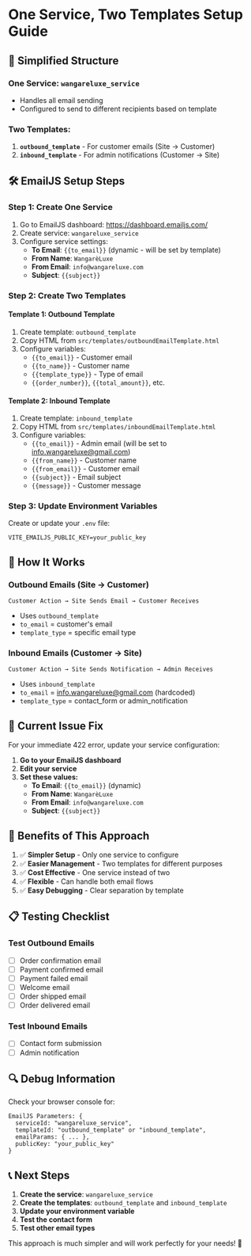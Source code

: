# One Service, Two Templates Setup Guide

## 🎯 **Simplified Structure**

### **One Service: `wangareluxe_service`**

- Handles all email sending
- Configured to send to different recipients based on template

### **Two Templates:**

1. **`outbound_template`** - For customer emails (Site → Customer)
2. **`inbound_template`** - For admin notifications (Customer → Site)

## 🛠️ **EmailJS Setup Steps**

### **Step 1: Create One Service**

1. Go to EmailJS dashboard: https://dashboard.emailjs.com/
2. Create service: `wangareluxe_service`
3. Configure service settings:
   - **To Email**: `{{to_email}}` (dynamic - will be set by template)
   - **From Name**: `WangarèLuxe`
   - **From Email**: `info@wangareluxe.com`
   - **Subject**: `{{subject}}`

### **Step 2: Create Two Templates**

#### **Template 1: Outbound Template**

1. Create template: `outbound_template`
2. Copy HTML from `src/templates/outboundEmailTemplate.html`
3. Configure variables:
   - `{{to_email}}` - Customer email
   - `{{to_name}}` - Customer name
   - `{{template_type}}` - Type of email
   - `{{order_number}}`, `{{total_amount}}`, etc.

#### **Template 2: Inbound Template**

1. Create template: `inbound_template`
2. Copy HTML from `src/templates/inboundEmailTemplate.html`
3. Configure variables:
   - `{{to_email}}` - Admin email (will be set to info.wangareluxe@gmail.com)
   - `{{from_name}}` - Customer name
   - `{{from_email}}` - Customer email
   - `{{subject}}` - Email subject
   - `{{message}}` - Customer message

### **Step 3: Update Environment Variables**

Create or update your `.env` file:

```env
VITE_EMAILJS_PUBLIC_KEY=your_public_key
```

## 📧 **How It Works**

### **Outbound Emails (Site → Customer)**

```
Customer Action → Site Sends Email → Customer Receives
```

- Uses `outbound_template`
- `to_email` = customer's email
- `template_type` = specific email type

### **Inbound Emails (Customer → Site)**

```
Customer Action → Site Sends Notification → Admin Receives
```

- Uses `inbound_template`
- `to_email` = info.wangareluxe@gmail.com (hardcoded)
- `template_type` = contact_form or admin_notification

## 🔧 **Current Issue Fix**

For your immediate 422 error, update your service configuration:

1. **Go to your EmailJS dashboard**
2. **Edit your service**
3. **Set these values:**
   - **To Email**: `{{to_email}}` (dynamic)
   - **From Name**: `WangarèLuxe`
   - **From Email**: `info@wangareluxe.com`
   - **Subject**: `{{subject}}`

## 🚀 **Benefits of This Approach**

1. ✅ **Simpler Setup** - Only one service to configure
2. ✅ **Easier Management** - Two templates for different purposes
3. ✅ **Cost Effective** - One service instead of two
4. ✅ **Flexible** - Can handle both email flows
5. ✅ **Easy Debugging** - Clear separation by template

## 📋 **Testing Checklist**

### **Test Outbound Emails**

- [ ] Order confirmation email
- [ ] Payment confirmed email
- [ ] Payment failed email
- [ ] Welcome email
- [ ] Order shipped email
- [ ] Order delivered email

### **Test Inbound Emails**

- [ ] Contact form submission
- [ ] Admin notification

## 🔍 **Debug Information**

Check your browser console for:

```
EmailJS Parameters: {
  serviceId: "wangareluxe_service",
  templateId: "outbound_template" or "inbound_template",
  emailParams: { ... },
  publicKey: "your_public_key"
}
```

## 📞 **Next Steps**

1. **Create the service**: `wangareluxe_service`
2. **Create the templates**: `outbound_template` and `inbound_template`
3. **Update your environment variable**
4. **Test the contact form**
5. **Test other email types**

This approach is much simpler and will work perfectly for your needs! 🎉
